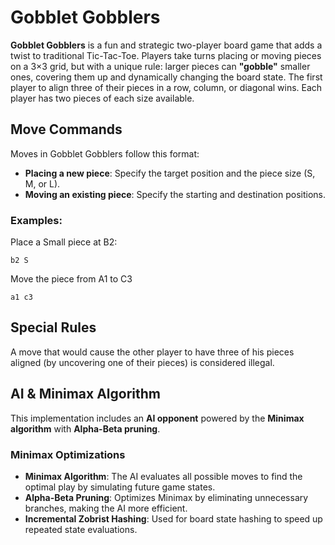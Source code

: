 # Gobblet Gobblers

**Gobblet Gobblers** is a fun and strategic two-player board game that adds a twist to traditional Tic-Tac-Toe. Players take turns placing or moving pieces on a 3×3 grid, but with a unique rule: larger pieces can **"gobble"** smaller ones, covering them up and dynamically changing the board state. The first player to align three of their pieces in a row, column, or diagonal wins.
Each player has two pieces of each size available.

## Move Commands

Moves in Gobblet Gobblers follow this format:

- **Placing a new piece**: Specify the target position and the piece size (S, M, or L).
- **Moving an existing piece**: Specify the starting and destination positions.

### Examples:
Place a Small piece at B2:
```
b2 S
```
Move the piece from A1 to C3
```
a1 c3
```

## Special Rules
A move that would cause the other player to have three of his pieces aligned (by uncovering one of their pieces) is considered illegal.

## AI & Minimax Algorithm

This implementation includes an **AI opponent** powered by the **Minimax algorithm** with **Alpha-Beta pruning**.

### Minimax Optimizations

- **Minimax Algorithm**: The AI evaluates all possible moves to find the optimal play by simulating future game states.
- **Alpha-Beta Pruning**: Optimizes Minimax by eliminating unnecessary branches, making the AI more efficient.
- **Incremental Zobrist Hashing**: Used for board state hashing to speed up repeated state evaluations.